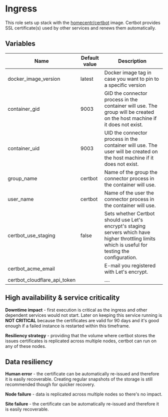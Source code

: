 # Ingress

This role sets up stack with the [homecentr/certbot](https://github.com/homecentr/docker-certbot) image. Certbot provides SSL certificate(s) used by other services and renews them automatically.

## Variables

| Name | Default value | Description |
|----|-----------|-----------|
| docker_image_version | latest | Docker image tag in case you want to pin to a specific version |
| container_gid | 9003 | GID the connector process in the container will use. The group will be created on the host machine if it does not exist. |
| container_uid | 9003 | UID the connector process in the container will use. The user will be created on the host machine if it does not exist. |
| group_name | certbot | Name of the group the connector process in the container will use. |
| user_name | certbot | Name of the user the connector process in the container will use. |
| certbot_use_staging | false | Sets whether Certbot should use Let's encrypt's staging servers which have higher throttling limits which is useful for testing the configuration. |
| certbot_acme_email |  | E-mail you registered with Let's encrypt. |
| certbot_cloudflare_api_token | | .... |

## High availability & service criticality

**Downtime impact** - first execution is critical as the ingress and other dependent services would not start. Later on keeping this service running is **NOT CRITICAL** because the certificates are valid for 90 days and it's good enough if a failed instance is restarted within this timeframe.

**Resiliency strategy** - providing that the volume where certbot stores the issues certificates is replicated across multiple nodes, certbot can run on any of these nodes.

## Data resiliency

**Human error** - the certificate can be automatically re-issued and therefore it is easily recoverable. Creating regular snapshots of the storage is still recommended though for quicker recovery.

**Node failure** - data is replicated across multiple nodes so there's no impact.

**Site failure** - the certificate can be automatically re-issued and therefore it is easily recoverable.